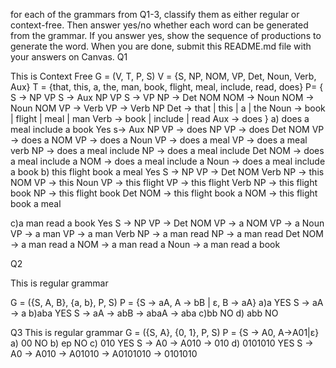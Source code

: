 for each of the grammars from Q1-3, classify them as either regular or context-free. Then answer yes/no whether each word can be generated from the grammar. If you answer yes, show the sequence of productions to generate the word. When you are done, submit this README.md file with your answers on Canvas.
Q1

This is Context Free
G = (V, T, P, S)
V = {S, NP, NOM, VP, Det, Noun, Verb, Aux}
T = {that, this, a, the, man, book, flight, meal, include, read, does}
P= {
    S → NP VP
    S → Aux NP VP
    S → VP
    NP → Det NOM
    NOM → Noun
    NOM → Noun NOM
    VP → Verb
    VP → Verb NP
    Det → that | this | a | the
    Noun → book | flight | meal | man
    Verb → book | include | read
    Aux → does
}
a) does a meal include a book Yes
s-> Aux NP VP
-> does NP VP
-> does Det NOM VP
-> does a NOM VP
 -> does a Noun VP
-> does a meal VP
-> does a meal verb NP
-> does a meal include NP
-> does a meal include Det NOM
-> does a meal include a NOM
-> does a meal include a Noun
-> does a meal include a book
b) this flight book a meal Yes
S -> NP VP
-> Det NOM Verb NP
-> this NOM VP
-> this Noun VP
-> this flight VP
-> this flight Verb NP
-> this flight book NP
-> this flight book Det NOM
-> this flight book a NOM
-> this flight book a meal

 c)a man read a book Yes
S -> NP VP
-> Det NOM VP
-> a NOM VP
-> a Noun VP
-> a man VP
-> a man Verb NP
-> a man read NP
-> a man read Det NOM
-> a man read a NOM
-> a man read a Noun
-> a man read a book

Q2

This is regular grammar

G = ({S, A, B}, {a, b}, P, S)
P = {S → aA, A → bB | ε, B → aA}
a)a YES S -> aA -> a
b)aba YES S -> aA -> abB -> abaA -> aba c)bb NO
d) abb NO


Q3
This is regular grammar 
G = ({S, A}, {0, 1}, P, S)
P = {S → A0, A→A01|ε}
a) 00 NO
b) ep NO
c) 010 YES S -> A0 -> A010 -> 010
d) 0101010 YES S -> A0 -> A010 -> A01010 -> A0101010 ->
0101010

